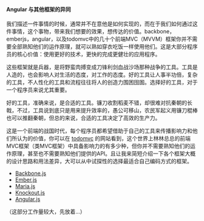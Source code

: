#### Angular 与其他框架的异同

我们描述一件事情的时候，通常并不在意他是如何实现的，而在于我们如何通过这件事情，这个事物，带来我们想要的效果，想传达的价值。backbone，emberjs，angular，以及todomvc中的几十个前端MVC（MVVM）框架你并不需要全部熟知他们的运作原理，就可以熟如穿衣吃饭一样使用他们。这是大部分程序员的核心价值：使用更好的技术，更快的完成更健壮的应用程序。

这些框架就是兵器，是将野蛮肉搏变成刀锋利剑血战沙场那种战争的工具。工具是人造的，也会影响人对生活的态度，对工作的态度。好的工具让人事半功倍，复杂的工具，不人性化的工具和流程往往将人的创造力围困囹圄。选择好的工具，对于一个程序员来说尤其重要。

好的工具，准确来说，是合适的工具。镰刀收割稻麦不错，却很难对抗秦朝的长戟，不过，工具说到底只是用来提升效率的，愚公可移山，农民军起义用镰刀棍棒也可以推翻秦朝，但总的来说，合适的工具决定了高效的生产力。

这是一个前端的战国时代，每个程序员都希望借助于自己的工具来传播影响力和他们所认为的价值，你可以在 [todomvc](http://todomvc.com/) 的网站看到，这个世界上林林总总的前端MVC框架（类MVC框架）中具备影响力的有多少种，但你并不需要熟知他们的运作原理，甚至也不需要熟知他们提供的API。且让我来简短介绍一下各个框架大概的设计思路和用法差异，大可以从中试探性的选择最适合自己编码方式的框架。

- [Backbone.js](http://backbonejs.org/)
- [Ember.js](http://emberjs.com/)
- [Maria.js](http://peter.michaux.ca/maria/)
- [Knockout.js](http://knockoutjs.com/)
- [Angular.js](http://angularjs.org/)

（这部分工作量较大，先放着...）